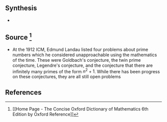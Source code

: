## Synthesis
- 
## Source [^1]
- At the 1912 ICM, Edmund Landau listed four problems about prime numbers which he considered unapproachable using the mathematics of the time. These were Goldbach's conjecture, the twin prime conjecture, Legendre's conjecture, and the conjecture that there are infinitely many primes of the form $n^2+1$. While there has been progress on these conjectures, they are all still open problems
## References

[^1]: [[Home Page - The Concise Oxford Dictionary of Mathematics 6th Edition by Oxford Reference]]